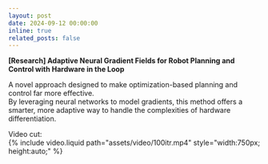 ```yaml
---
layout: post
date: 2024-09-12 00:00:00
inline: true
related_posts: false
---
```


**[Research] Adaptive Neural Gradient Fields for Robot Planning and Control with Hardware in the Loop**  

A novel approach designed to make optimization-based planning and control far more effective.  
By leveraging neural networks to model gradients, this method offers a smarter, more adaptive way to handle the complexities of hardware differentiation.  

Video cut:  
{% include video.liquid path="assets/video/100itr.mp4" style="width:750px; height:auto;" %}
